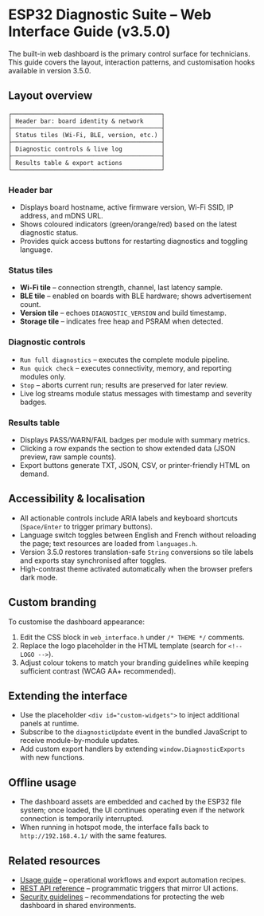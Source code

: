# ESP32 Diagnostic Suite – Web Interface Guide (v3.5.0)

The built-in web dashboard is the primary control surface for technicians. This guide covers the layout, interaction patterns, and
customisation hooks available in version 3.5.0.

## Layout overview
```
┌──────────────────────────────────────────┐
│ Header bar: board identity & network     │
├──────────────────────────────────────────┤
│ Status tiles (Wi-Fi, BLE, version, etc.) │
├──────────────────────────────────────────┤
│ Diagnostic controls & live log           │
├──────────────────────────────────────────┤
│ Results table & export actions           │
└──────────────────────────────────────────┘
```

### Header bar
- Displays board hostname, active firmware version, Wi-Fi SSID, IP address, and mDNS URL.
- Shows coloured indicators (green/orange/red) based on the latest diagnostic status.
- Provides quick access buttons for restarting diagnostics and toggling language.

### Status tiles
- **Wi-Fi tile** – connection strength, channel, last latency sample.
- **BLE tile** – enabled on boards with BLE hardware; shows advertisement count.
- **Version tile** – echoes `DIAGNOSTIC_VERSION` and build timestamp.
- **Storage tile** – indicates free heap and PSRAM when detected.

### Diagnostic controls
- `Run full diagnostics` – executes the complete module pipeline.
- `Run quick check` – executes connectivity, memory, and reporting modules only.
- `Stop` – aborts current run; results are preserved for later review.
- Live log streams module status messages with timestamp and severity badges.

### Results table
- Displays PASS/WARN/FAIL badges per module with summary metrics.
- Clicking a row expands the section to show extended data (JSON preview, raw sample counts).
- Export buttons generate TXT, JSON, CSV, or printer-friendly HTML on demand.

## Accessibility & localisation
- All actionable controls include ARIA labels and keyboard shortcuts (`Space/Enter` to trigger primary buttons).
- Language switch toggles between English and French without reloading the page; text resources are loaded from `languages.h`.
- Version 3.5.0 restores translation-safe `String` conversions so tile labels and exports stay synchronised after toggles.
- High-contrast theme activated automatically when the browser prefers dark mode.

## Custom branding
To customise the dashboard appearance:

1. Edit the CSS block in `web_interface.h` under `/* THEME */` comments.
2. Replace the logo placeholder in the HTML template (search for `<!-- LOGO -->`).
3. Adjust colour tokens to match your branding guidelines while keeping sufficient contrast (WCAG AA+ recommended).

## Extending the interface
- Use the placeholder `<div id="custom-widgets">` to inject additional panels at runtime.
- Subscribe to the `diagnosticUpdate` event in the bundled JavaScript to receive module-by-module updates.
- Add custom export handlers by extending `window.DiagnosticExports` with new functions.

## Offline usage
- The dashboard assets are embedded and cached by the ESP32 file system; once loaded, the UI continues operating even if the
  network connection is temporarily interrupted.
- When running in hotspot mode, the interface falls back to `http://192.168.4.1/` with the same features.

## Related resources
- [Usage guide](USAGE.md) – operational workflows and export automation recipes.
- [REST API reference](API_REFERENCE.md) – programmatic triggers that mirror UI actions.
- [Security guidelines](SECURITY.md) – recommendations for protecting the web dashboard in shared environments.
